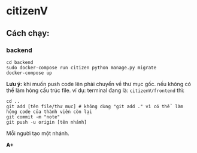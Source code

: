 # citizenV

## Cách chạy:
### backend
```
cd backend
sudo docker-compose run citizen python manage.py migrate
docker-compose up
```

**Lưu ý:** khi muốn push code lên phải chuyển về thư mục gốc. nếu không có thể làm hỏng cấu trúc file.
ví dụ: terminal đang là: ```citizenV/frontend``` thì:
```
cd ..
git add [tên file/thư mục] # không dùng "git add ." vì có thể  làm hỏng code của thành viên còn lại
git commit -m "note"
git push -u origin [tên nhánh]
```
Mỗi người tạo một nhánh.

**A+**